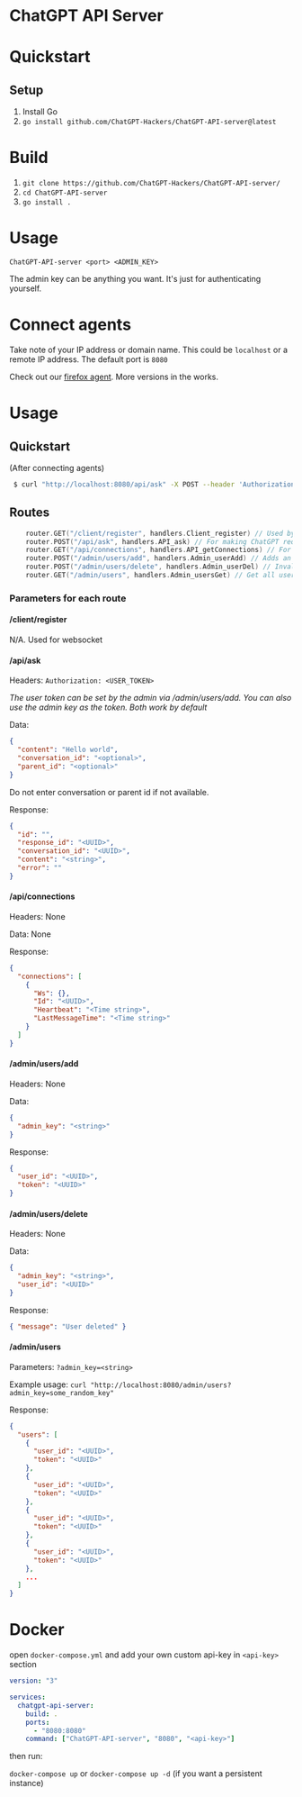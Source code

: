 # ChatGPT API Server

# Quickstart

## Setup

1. Install Go
2. `go install github.com/ChatGPT-Hackers/ChatGPT-API-server@latest`

# Build

1. `git clone https://github.com/ChatGPT-Hackers/ChatGPT-API-server/`
2. `cd ChatGPT-API-server`
3. `go install .`

# Usage

`ChatGPT-API-server <port> <ADMIN_KEY>`

The admin key can be anything you want. It's just for authenticating yourself.

# Connect agents

Take note of your IP address or domain name. This could be `localhost` or a remote IP address. The default port is `8080`

Check out our [firefox agent](https://github.com/ChatGPT-Hackers/ChatGPT-API-agent). More versions in the works.

# Usage

## Quickstart

(After connecting agents)

```bash
 $ curl "http://localhost:8080/api/ask" -X POST --header 'Authorization: <SECRET_KEY>' -d '{"content": "Hello world", "conversation_id": "<optional>", "parent_id": "<optional>"}'
```

## Routes

```go
	router.GET("/client/register", handlers.Client_register) // Used by agent
	router.POST("/api/ask", handlers.API_ask) // For making ChatGPT requests
	router.GET("/api/connections", handlers.API_getConnections) // For debugging
	router.POST("/admin/users/add", handlers.Admin_userAdd) // Adds an API token
	router.POST("/admin/users/delete", handlers.Admin_userDel) // Invalidates a token (based on user_id)
	router.GET("/admin/users", handlers.Admin_usersGet) // Get all users
```

### Parameters for each route

#### /client/register

N/A. Used for websocket

#### /api/ask

Headers: `Authorization: <USER_TOKEN>`

_The user token can be set by the admin via /admin/users/add. You can also use the admin key as the token. Both work by default_

Data:

```json
{
  "content": "Hello world",
  "conversation_id": "<optional>",
  "parent_id": "<optional>"
}
```

Do not enter conversation or parent id if not available.

Response:

```json
{
  "id": "",
  "response_id": "<UUID>",
  "conversation_id": "<UUID>",
  "content": "<string>",
  "error": ""
}
```

#### /api/connections

Headers: None

Data: None

Response:

```json
{
  "connections": [
    {
      "Ws": {},
      "Id": "<UUID>",
      "Heartbeat": "<Time string>",
      "LastMessageTime": "<Time string>"
    }
  ]
}
```

#### /admin/users/add

Headers: None

Data:

```json
{
  "admin_key": "<string>"
}
```

Response:

```json
{
  "user_id": "<UUID>",
  "token": "<UUID>"
}
```

#### /admin/users/delete

Headers: None

Data:

```json
{
  "admin_key": "<string>",
  "user_id": "<UUID>"
}
```

Response:

```json
{ "message": "User deleted" }
```

#### /admin/users

Parameters: `?admin_key=<string>`

Example usage: `curl "http://localhost:8080/admin/users?admin_key=some_random_key"`

Response:

```json
{
  "users": [
    {
      "user_id": "<UUID>",
      "token": "<UUID>"
    },
    {
      "user_id": "<UUID>",
      "token": "<UUID>"
    },
    {
      "user_id": "<UUID>",
      "token": "<UUID>"
    },
    {
      "user_id": "<UUID>",
      "token": "<UUID>"
    },
    ...
  ]
}
```

# Docker

open `docker-compose.yml` and add your own custom api-key in `<api-key>` section

```yaml
version: "3"

services:
  chatgpt-api-server:
    build: .
    ports:
      - "8080:8080"
    command: ["ChatGPT-API-server", "8080", "<api-key>"]
```

then run:

`docker-compose up` or `docker-compose up -d` (if you want a persistent instance)
